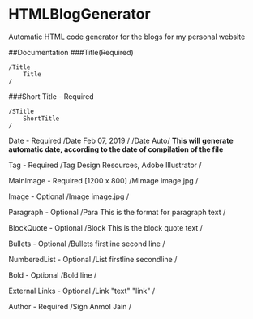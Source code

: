 # HTMLBlogGenerator

Automatic HTML code generator for the blogs for my personal website

##Documentation
###Title(Required)

```
/Title
    Title
/
```

###Short Title - Required
```
/STitle
    ShortTitle
/
```

Date - Required
/Date
    Feb 07, 2019
/
/Date Auto/  **This will generate automatic date, according to the date of compilation of the file**

Tag - Required
/Tag
    Design Resources, Adobe Illustrator
/

MainImage - Required [1200 x 800]
/MImage
    image.jpg
/

Image - Optional
/Image
    image.jpg
/

Paragraph - Optional
/Para
    This is the format for paragraph text
/

BlockQuote - Optional
/Block
    This is the block quote text
/

Bullets - Optional
/Bullets
    firstline
    second line
/

NumberedList - Optional
/List
    firstline
    secondline
/

Bold - Optional
/Bold
    line
/

External Links - Optional
/Link
    "text"
    "link"
/

Author - Required
/Sign
    Anmol Jain
/
